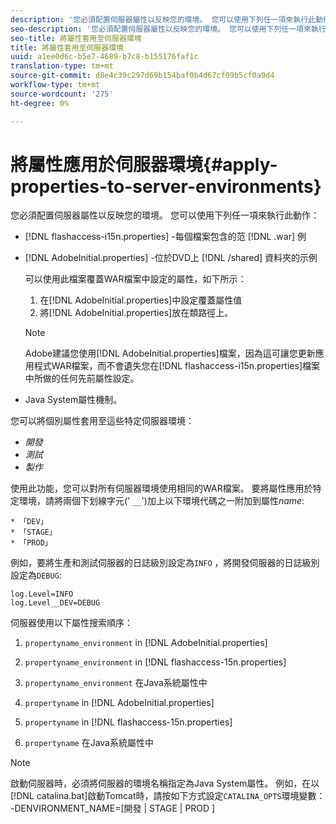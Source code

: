 ```yaml
---
description: '您必須配置伺服器屬性以反映您的環境。 您可以使用下列任一項來執行此動作 '
seo-description: '您必須配置伺服器屬性以反映您的環境。 您可以使用下列任一項來執行此動作 '
seo-title: 將屬性套用至伺服器環境
title: 將屬性套用至伺服器環境
uuid: a1ee0d6c-b5e7-4689-b7c8-b155176faf1c
translation-type: tm+mt
source-git-commit: d8e4c39c297d69b154baf0b4d67cf09b5cf0a9d4
workflow-type: tm+mt
source-wordcount: '275'
ht-degree: 0%

---
```



# 將屬性應用於伺服器環境{#apply-properties-to-server-environments}

您必須配置伺服器屬性以反映您的環境。 您可以使用下列任一項來執行此動作：

* [!DNL flashaccess-i15n.properties] -每個檔案包含的范 [!DNL .war] 例

* [!DNL AdobeInitial.properties] -位於DVD上 [!DNL /shared] 資料夾的示例

   可以使用此檔案覆蓋WAR檔案中設定的屬性，如下所示：

   1. 在[!DNL AdobeInitial.properties]中設定覆蓋屬性值
   1. 將[!DNL AdobeInitial.properties]放在類路徑上。

   >[!NOTE]
   >
   >Adobe建議您使用[!DNL AdobeInitial.properties]檔案，因為這可讓您更新應用程式WAR檔案，而不會遺失您在[!DNL flashaccess-i15n.properties]檔案中所做的任何先前屬性設定。

* Java System屬性機制。

您可以將個別屬性套用至這些特定伺服器環境：

* *開發*
* *測試*
* *製作*

使用此功能，您可以對所有伺服器環境使用相同的WAR檔案。 要將屬性應用於特定環境，請將兩個下划線字元(&#39; `__`&#39;)加上以下環境代碼之一附加到屬性&#x200B;*name*:

    * 「DEV」
    * 「STAGE」
    * 「PROD」

<!--<a id="example_A7A58E3EE8DA4114B4F7A9EEB69D50CA"></a>-->

例如，要將生產和測試伺服器的日誌級別設定為`INFO` ，將開發伺服器的日誌級別設定為`DEBUG`:

```
log.Level=INFO  
log.Level__DEV=DEBUG 
```

伺服器使用以下屬性搜索順序：

1. `propertyname_environment` in  [!DNL AdobeInitial.properties]

1. `propertyname_environment` in  [!DNL flashaccess-15n.properties]

1. `propertyname_environment` 在Java系統屬性中
1. `propertyname` in  [!DNL AdobeInitial.properties]

1. `propertyname` in  [!DNL flashaccess-15n.properties]

1. `propertyname` 在Java系統屬性中

>[!NOTE]
>
>啟動伺服器時，必須將伺服器的環境名稱指定為Java System屬性。 例如，在以[!DNL catalina.bat]啟動Tomcat時，請按如下方式設定`CATALINA_OPTS`環境變數：
>-DENVIRONMENT_NAME=[開發 | STAGE | PROD ]
